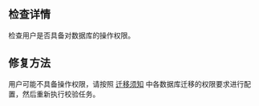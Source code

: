 
## 检查详情
检查用户是否具备对数据库的操作权限。 

## 修复方法
用户可能不具备操作权限，请按照 [迁移须知](https://cloud.tencent.com/document/product/571/58688) 中各数据库迁移的权限要求进行配置，然后重新执行校验任务。

